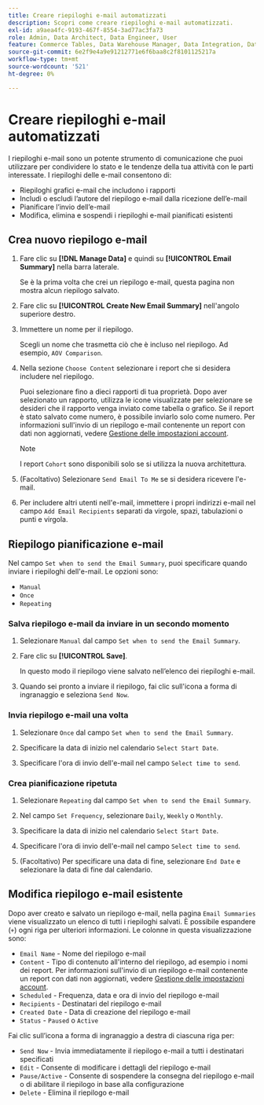 ```yaml
---
title: Creare riepiloghi e-mail automatizzati
description: Scopri come creare riepiloghi e-mail automatizzati.
exl-id: a9aea4fc-9193-467f-8554-3ad77ac3fa73
role: Admin, Data Architect, Data Engineer, User
feature: Commerce Tables, Data Warehouse Manager, Data Integration, Data Import/Export
source-git-commit: 6e2f9e4a9e91212771e6f6baa8c2f8101125217a
workflow-type: tm+mt
source-wordcount: '521'
ht-degree: 0%

---
```


# Creare riepiloghi e-mail automatizzati

I riepiloghi e-mail sono un potente strumento di comunicazione che puoi utilizzare per condividere lo stato e le tendenze della tua attività con le parti interessate. I riepiloghi delle e-mail consentono di:

* Riepiloghi grafici e-mail che includono i rapporti
* Includi o escludi l’autore del riepilogo e-mail dalla ricezione dell’e-mail
* Pianificare l’invio dell’e-mail
* Modifica, elimina e sospendi i riepiloghi e-mail pianificati esistenti

## Crea nuovo riepilogo e-mail

1. Fare clic su **[!DNL Manage Data]** e quindi su **[!UICONTROL Email Summary]** nella barra laterale.

   Se è la prima volta che crei un riepilogo e-mail, questa pagina non mostra alcun riepilogo salvato.

1. Fare clic su **[!UICONTROL Create New Email Summary]** nell&#39;angolo superiore destro.

1. Immettere un nome per il riepilogo.

   Scegli un nome che trasmetta ciò che è incluso nel riepilogo. Ad esempio, `AOV Comparison`.

1. Nella sezione `Choose Content` selezionare i report che si desidera includere nel riepilogo.

   Puoi selezionare fino a dieci rapporti di tua proprietà. Dopo aver selezionato un rapporto, utilizza le icone visualizzate per selezionare se desideri che il rapporto venga inviato come tabella o grafico. Se il report è stato salvato come numero, è possibile inviarlo solo come numero. Per informazioni sull&#39;invio di un riepilogo e-mail contenente un report con dati non aggiornati, vedere [Gestione delle impostazioni account](../../administrator/account-management/managing-account-settings.md).

   >[!NOTE]
   >
   >I report `Cohort` sono disponibili solo se si utilizza la nuova architettura.

1. (Facoltativo) Selezionare `Send Email To Me` se si desidera ricevere l&#39;e-mail.

1. Per includere altri utenti nell&#39;e-mail, immettere i propri indirizzi e-mail nel campo `Add Email Recipients` separati da virgole, spazi, tabulazioni o punti e virgola.

## Riepilogo pianificazione e-mail

Nel campo `Set when to send the Email Summary`, puoi specificare quando inviare i riepiloghi dell&#39;e-mail. Le opzioni sono:

* `Manual`
* `Once`
* `Repeating`

### Salva riepilogo e-mail da inviare in un secondo momento

1. Selezionare `Manual` dal campo `Set when to send the Email Summary`.

1. Fare clic su **[!UICONTROL Save]**.

   In questo modo il riepilogo viene salvato nell’elenco dei riepiloghi e-mail.

1. Quando sei pronto a inviare il riepilogo, fai clic sull&#39;icona a forma di ingranaggio e seleziona `Send Now`.

### Invia riepilogo e-mail una volta

1. Selezionare `Once` dal campo `Set when to send the Email Summary`.

1. Specificare la data di inizio nel calendario `Select Start Date`.

1. Specificare l&#39;ora di invio dell&#39;e-mail nel campo `Select time to send`.

### Crea pianificazione ripetuta

1. Selezionare `Repeating` dal campo `Set when to send the Email Summary`.

1. Nel campo `Set Frequency`, selezionare `Daily`, `Weekly` o `Monthly`.

1. Specificare la data di inizio nel calendario `Select Start Date`.

1. Specificare l&#39;ora di invio dell&#39;e-mail nel campo `Select time to send`.

1. (Facoltativo) Per specificare una data di fine, selezionare `End Date` e selezionare la data di fine dal calendario.

## Modifica riepilogo e-mail esistente

Dopo aver creato e salvato un riepilogo e-mail, nella pagina `Email Summaries` viene visualizzato un elenco di tutti i riepiloghi salvati. È possibile espandere (`+`) ogni riga per ulteriori informazioni. Le colonne in questa visualizzazione sono:

* `Email Name` - Nome del riepilogo e-mail
* `Content` - Tipo di contenuto all&#39;interno del riepilogo, ad esempio i nomi dei report. Per informazioni sull&#39;invio di un riepilogo e-mail contenente un report con dati non aggiornati, vedere [Gestione delle impostazioni account](../../administrator/account-management/managing-account-settings.md).
* `Scheduled` - Frequenza, data e ora di invio del riepilogo e-mail
* `Recipients` - Destinatari del riepilogo e-mail
* `Created Date` - Data di creazione del riepilogo e-mail
* `Status` - `Paused` o `Active`

Fai clic sull’icona a forma di ingranaggio a destra di ciascuna riga per:

* `Send Now` - Invia immediatamente il riepilogo e-mail a tutti i destinatari specificati
* `Edit` - Consente di modificare i dettagli del riepilogo e-mail
* `Pause/Active` - Consente di sospendere la consegna del riepilogo e-mail o di abilitare il riepilogo in base alla configurazione
* `Delete` - Elimina il riepilogo e-mail
